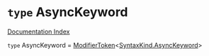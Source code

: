 # `type` AsyncKeyword

[Documentation Index](../README.md)

`type` AsyncKeyword = [ModifierToken](../private.interface.ModifierToken/README.md)\<[SyntaxKind.AsyncKeyword](../private.enum.SyntaxKind/README.md#asynckeyword--134)>